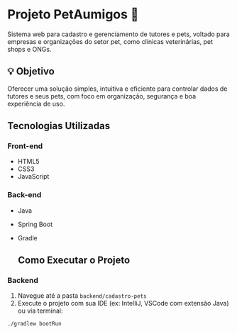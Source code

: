 # Projeto PetAumigos 🐾

Sistema web para cadastro e gerenciamento de tutores e pets, voltado para empresas e organizações do setor pet, como clínicas veterinárias, pet shops e ONGs.

## 💡 Objetivo
Oferecer uma solução simples, intuitiva e eficiente para controlar dados de tutores e seus pets, com foco em organização, segurança e boa experiência de uso.

##  Tecnologias Utilizadas

### Front-end
- HTML5
- CSS3
- JavaScript

### Back-end
- Java
- Spring Boot
- Gradle

  ## Como Executar o Projeto

### Backend
1. Navegue até a pasta `backend/cadastro-pets`
2. Execute o projeto com sua IDE (ex: IntelliJ, VSCode com extensão Java) ou via terminal:
```bash
./gradlew bootRun
